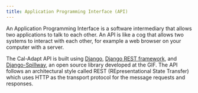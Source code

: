 ```yaml
---
title: Application Programming Interface (API)
---
```


An Application Programming Interface is a software intermediary that allows two applications to talk to each other. An API is like a cog that allows two systems to interact with each other, for example a web browser on your computer with a server.

The Cal-Adapt API is built using [Django](https://www.djangoproject.com/), [Django REST framework](http://www.django-rest-framework.org/), and [Django-Spillway](https://github.com/bkg/django-spillway), an open source library developed at the GIF. The API follows an architectural style called REST (REpresentational State Transfer) which uses HTTP as the transport protocol for the message requests and responses.
